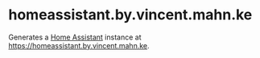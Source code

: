 # homeassistant.by.vincent.mahn.ke

Generates a [Home Assistant](https://www.home-assistant.io/) instance at https://homeassistant.by.vincent.mahn.ke.